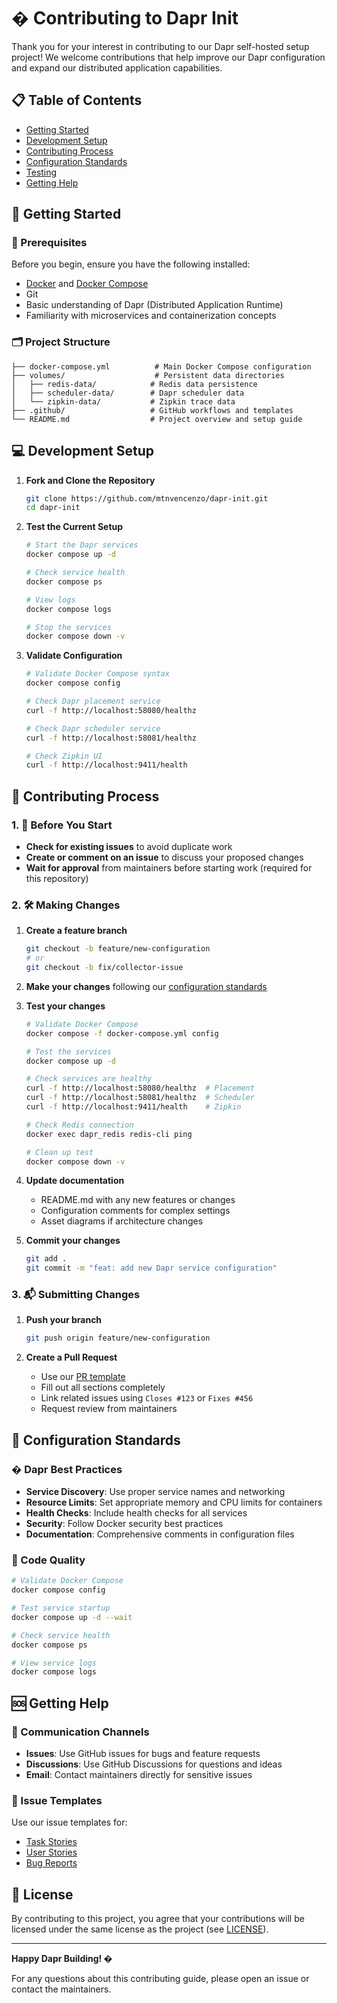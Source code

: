 # � Contributing to Dapr Init

Thank you for your interest in contributing to our Dapr self-hosted setup project! We welcome contributions that help improve our Dapr configuration and expand our distributed application capabilities.

## 📋 Table of Contents

- [Getting Started](#-getting-started)
- [Development Setup](#-development-setup)
- [Contributing Process](#-contributing-process)
- [Configuration Standards](#-configuration-standards)
- [Testing](#-testing)
- [Getting Help](#-getting-help)

## 🚀 Getting Started

### 🧰 Prerequisites

Before you begin, ensure you have the following installed:
- [Docker](https://docs.docker.com/get-docker/) and [Docker Compose](https://docs.docker.com/compose/)
- Git
- Basic understanding of Dapr (Distributed Application Runtime)
- Familiarity with microservices and containerization concepts

### 🗂️ Project Structure

```
├── docker-compose.yml          # Main Docker Compose configuration
├── volumes/                    # Persistent data directories
│   ├── redis-data/            # Redis data persistence
│   ├── scheduler-data/        # Dapr scheduler data
│   └── zipkin-data/           # Zipkin trace data
├── .github/                   # GitHub workflows and templates
└── README.md                  # Project overview and setup guide
```

## 💻 Development Setup

1. **Fork and Clone the Repository**
   ```bash
   git clone https://github.com/mtnvencenzo/dapr-init.git
   cd dapr-init
   ```

2. **Test the Current Setup**
   ```bash
   # Start the Dapr services
   docker compose up -d
   
   # Check service health
   docker compose ps
   
   # View logs
   docker compose logs
   
   # Stop the services
   docker compose down -v
   ```

3. **Validate Configuration**
   ```bash
   # Validate Docker Compose syntax
   docker compose config
   
   # Check Dapr placement service
   curl -f http://localhost:58080/healthz
   
   # Check Dapr scheduler service
   curl -f http://localhost:58081/healthz
   
   # Check Zipkin UI
   curl -f http://localhost:9411/health
   ```

## 🔄 Contributing Process

### 1. 📝 Before You Start

- **Check for existing issues** to avoid duplicate work
- **Create or comment on an issue** to discuss your proposed changes
- **Wait for approval** from maintainers before starting work (required for this repository)

### 2. 🛠️ Making Changes

1. **Create a feature branch**
   ```bash
   git checkout -b feature/new-configuration
   # or
   git checkout -b fix/collector-issue
   ```

2. **Make your changes** following our [configuration standards](#-configuration-standards)

3. **Test your changes**
   ```bash
   # Validate Docker Compose
   docker compose -f docker-compose.yml config
   
   # Test the services
   docker compose up -d
   
   # Check services are healthy
   curl -f http://localhost:58080/healthz  # Placement
   curl -f http://localhost:58081/healthz  # Scheduler
   curl -f http://localhost:9411/health    # Zipkin
   
   # Check Redis connection
   docker exec dapr_redis redis-cli ping
   
   # Clean up test
   docker compose down -v
   ```

4. **Update documentation**
   - README.md with any new features or changes
   - Configuration comments for complex settings
   - Asset diagrams if architecture changes

5. **Commit your changes**
   ```bash
   git add .
   git commit -m "feat: add new Dapr service configuration"
   ```

### 3. 📬 Submitting Changes

1. **Push your branch**
   ```bash
   git push origin feature/new-configuration
   ```

2. **Create a Pull Request**
   - Use our [PR template](./pull_request_template.md)
   - Fill out all sections completely
   - Link related issues using `Closes #123` or `Fixes #456`
   - Request review from maintainers

## 📏 Configuration Standards

### � Dapr Best Practices

- **Service Discovery**: Use proper service names and networking
- **Resource Limits**: Set appropriate memory and CPU limits for containers
- **Health Checks**: Include health checks for all services
- **Security**: Follow Docker security best practices
- **Documentation**: Comprehensive comments in configuration files

### 🧪 Code Quality

```bash
# Validate Docker Compose
docker compose config

# Test service startup
docker compose up -d --wait

# Check service health
docker compose ps

# View service logs
docker compose logs
```

## 🆘 Getting Help

### 📡 Communication Channels

- **Issues**: Use GitHub issues for bugs and feature requests
- **Discussions**: Use GitHub Discussions for questions and ideas
- **Email**: Contact maintainers directly for sensitive issues

### 📄 Issue Templates

Use our issue templates for:
- [Task Stories](./ISSUE_TEMPLATE/task-template.md)
- [User Stories](./ISSUE_TEMPLATE/user-story-template.md)
- [Bug Reports](./ISSUE_TEMPLATE/bug_report.md)

## 📜 License

By contributing to this project, you agree that your contributions will be licensed under the same license as the project (see [LICENSE](../LICENSE)).

---

**Happy Dapr Building! �**

For any questions about this contributing guide, please open an issue or contact the maintainers.
